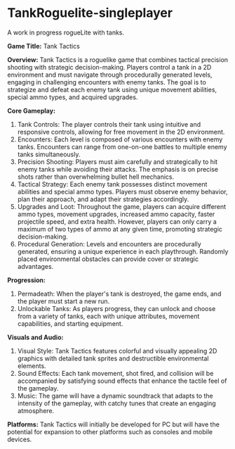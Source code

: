 # TankRoguelite-singleplayer
 A work in progress rogueLite with tanks.

**Game Title:** Tank Tactics

**Overview:**
Tank Tactics is a roguelike game that combines tactical precision shooting with strategic decision-making. Players control a tank in a 2D environment and must navigate through procedurally generated levels, engaging in challenging encounters with enemy tanks. The goal is to strategize and defeat each enemy tank using unique movement abilities, special ammo types, and acquired upgrades.

**Core Gameplay:**
1. Tank Controls: The player controls their tank using intuitive and responsive controls, allowing for free movement in the 2D environment.
2. Encounters: Each level is composed of various encounters with enemy tanks. Encounters can range from one-on-one battles to multiple enemy tanks simultaneously.
3. Precision Shooting: Players must aim carefully and strategically to hit enemy tanks while avoiding their attacks. The emphasis is on precise shots rather than overwhelming bullet hell mechanics.
4. Tactical Strategy: Each enemy tank possesses distinct movement abilities and special ammo types. Players must observe enemy behavior, plan their approach, and adapt their strategies accordingly.
5. Upgrades and Loot: Throughout the game, players can acquire different ammo types, movement upgrades, increased ammo capacity, faster projectile speed, and extra health. However, players can only carry a maximum of two types of ammo at any given time, promoting strategic decision-making.
6. Procedural Generation: Levels and encounters are procedurally generated, ensuring a unique experience in each playthrough. Randomly placed environmental obstacles can provide cover or strategic advantages.

**Progression:**
1. Permadeath: When the player's tank is destroyed, the game ends, and the player must start a new run.
2. Unlockable Tanks: As players progress, they can unlock and choose from a variety of tanks, each with unique attributes, movement capabilities, and starting equipment.

**Visuals and Audio:**
1. Visual Style: Tank Tactics features colorful and visually appealing 2D graphics with detailed tank sprites and destructible environmental elements.
2. Sound Effects: Each tank movement, shot fired, and collision will be accompanied by satisfying sound effects that enhance the tactile feel of the gameplay.
3. Music: The game will have a dynamic soundtrack that adapts to the intensity of the gameplay, with catchy tunes that create an engaging atmosphere.

**Platforms:**
Tank Tactics will initially be developed for PC but will have the potential for expansion to other platforms such as consoles and mobile devices.
